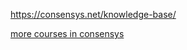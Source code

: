 https://consensys.net/knowledge-base/

[more courses in consensys](https://courses.consensys.net/)

